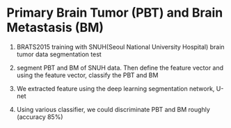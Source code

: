 # Primary Brain Tumor (PBT) and Brain Metastasis (BM)
1. BRATS2015 training with SNUH(Seoul National University Hospital) brain tumor data segmentation test

2. segment PBT and BM of SNUH data. Then define the feature vector and using the feature vector, classify the PBT and BM

3. We extracted feature using the deep learning segmentation network, U-net

4. Using various classifier, we could discriminate PBT and BM roughly (accuracy 85%)
